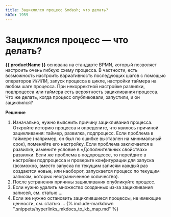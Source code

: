 ```yaml
---
title: Зациклился процесс &mdash; что делать?
kbId: 1959
---
```


# Зациклился процесс &mdash; что делать?

**{{ productName }}** основана на стандарте BPMN, который позволяет настроить очень гибкую схему процесса. В частности, есть возможность настроить вариативность последующих шагов с помощью операторов И/ИЛИ, запуск процесса в цикле, настройки таймера на любом шаге процесса. При некорректной настройке развилки, подпроцесса или таймера есть вероятность зацикливания процесса. Что же делать, когда процесс опубликовали, запустили, и он зациклился?

**Решение**

1. Изначально, нужно выяснить причину зацикливания процесса. Откройте историю процесса и определите, что явилось причиной зацикливания: таймер, развилка, подпроцесс. Если проблема в таймере (например, он был по ошибке выставлен на минимальный срок), поменяйте его настройку. Если проблема заключается в развилке, измените условие в «Дополнительных свойствах» развилки. Если же проблема в подпроцессе, то перейдите в настройки подпроцесса и проверьте конфигурации для запуска (возможно, вместо запуска по текущим записям каждый раз создаются новые, или наоборот, запускается процесс по текущим записям, которых неограниченное количество).
2. После устранения причины зацикливания опубликуйте процесс.
3. Если нужно удалить множество созданных из-за зацикливания записей, см. статью ...
4. Если же нужно остановить зациклившиеся процессы, не имеющие ценности, см. статью ...
{% include-markdown ".snippets/hyperlinks_mkdocs_to_kb_map.md" %}
